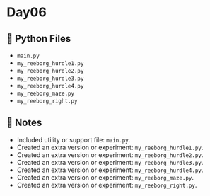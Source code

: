 # Day06

## 📄 Python Files
- `main.py`
- `my_reeborg_hurdle1.py`
- `my_reeborg_hurdle2.py`
- `my_reeborg_hurdle3.py`
- `my_reeborg_hurdle4.py`
- `my_reeborg_maze.py`
- `my_reeborg_right.py`

## 📝 Notes
- Included utility or support file: `main.py`.
- Created an extra version or experiment: `my_reeborg_hurdle1.py`.
- Created an extra version or experiment: `my_reeborg_hurdle2.py`.
- Created an extra version or experiment: `my_reeborg_hurdle3.py`.
- Created an extra version or experiment: `my_reeborg_hurdle4.py`.
- Created an extra version or experiment: `my_reeborg_maze.py`.
- Created an extra version or experiment: `my_reeborg_right.py`.